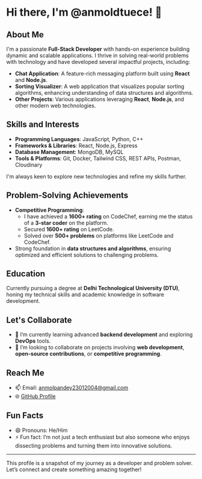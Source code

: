 # Hi there, I'm @anmoldtuece! 👋

## About Me

I'm a passionate **Full-Stack Developer** with hands-on experience building dynamic and scalable applications. I thrive in solving real-world problems with technology and have developed several impactful projects, including:

- **Chat Application**: A feature-rich messaging platform built using **React** and **Node.js**.
- **Sorting Visualizer**: A web application that visualizes popular sorting algorithms, enhancing understanding of data structures and algorithms.
- **Other Projects**: Various applications leveraging **React**, **Node.js**, and other modern web technologies.

## Skills and Interests

- **Programming Languages**: JavaScript, Python, C++
- **Frameworks & Libraries**: React, Node.js, Express
- **Database Management**: MongoDB, MySQL
- **Tools & Platforms**: Git, Docker, Tailwind CSS, REST APIs, Postman, Cloudinary

I'm always keen to explore new technologies and refine my skills further.

## Problem-Solving Achievements

- **Competitive Programming**:
  - I have achieved a **1600+ rating** on CodeChef, earning me the status of a **3-star coder** on the platform.
  - Secured **1600+ rating** on LeetCode.
  - Solved over **500+ problems** on platforms like LeetCode and CodeChef.
- Strong foundation in **data structures and algorithms**, ensuring optimized and efficient solutions to challenging problems.

## Education

Currently pursuing a degree at **Delhi Technological University (DTU)**, honing my technical skills and academic knowledge in software development.

## Let's Collaborate

- 🌱 I’m currently learning advanced **backend development** and exploring **DevOps** tools.
- 💞️ I’m looking to collaborate on projects involving **web development**, **open-source contributions**, or **competitive programming**.

## Reach Me

- 📫 Email: anmolpandey23012004@gmail.com
- 🌐 [GitHub Profile](https://github.com/anmoldtuece)

## Fun Facts

- 😄 Pronouns: He/Him
- ⚡ Fun fact: I’m not just a tech enthusiast but also someone who enjoys dissecting problems and turning them into innovative solutions.

---

This profile is a snapshot of my journey as a developer and problem solver. Let’s connect and create something amazing together!

